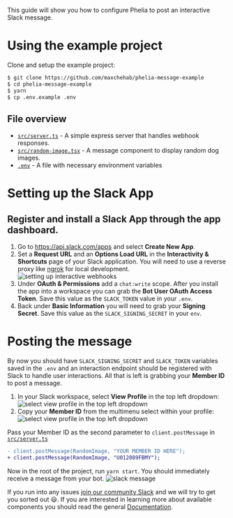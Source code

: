 This guide will show you how to configure Phelia to post an interactive Slack message.

# Using the example project
Clone and setup the example project:
```bash
$ git clone https://github.com/maxchehab/phelia-message-example
$ cd phelia-message-example
$ yarn
$ cp .env.example .env
```

## File overview

- [`src/server.ts`](https://github.com/maxchehab/phelia-message-example/blob/master/src/server.ts) - A simple express server that handles webhook responses.
- [`src/random-image.tsx`](https://github.com/maxchehab/phelia-message-example/blob/master/src/random-image.tsx) - A message component to display random dog images.
- [`.env`](https://github.com/maxchehab/phelia-message-example/blob/master/.env.example) - A file with necessary environment variables

# Setting up the Slack App
## Register and install a Slack App through the app dashboard. 
1. Go to https://api.slack.com/apps and select **Create New App**.
2. Set a **Request URL** and an **Options Load URL** in the **Interactivity & Shortcuts** page of your Slack application. You will need to use a reverse proxy like [ngrok](https://ngrok.com) for local development.
  ![setting up interactive webhooks](https://raw.githubusercontent.com/maxchehab/phelia/master/screenshots/interactive-webhook-setup.png)
3. Under **OAuth & Permissions** add a `chat:write` scope. After you install the app into a workspace you can grab the **Bot User OAuth Access Token**. Save this value as the `SLACK_TOKEN` value in your `.env`.
4. Back under **Basic Information** you will need to grab your **Signing Secret**. Save this value as the `SLACK_SIGNING_SECRET` in your `env`.

# Posting the message
By now you should have `SLACK_SIGNING_SECRET` and `SLACK_TOKEN` variables saved in the `.env` and an interaction endpoint should be registered with Slack to handle user interactions. All that is left is grabbing your **Member ID** to post a message.

1. In your Slack workspace, select **View Profile** in the top left dropdown:
  ![select view profile in the top left dropdown](https://raw.githubusercontent.com/maxchehab/phelia/master/screenshots/view%20profile.png)
2. Copy your **Member ID** from the multimenu select within your profile: 
![select view profile in the top left dropdown](https://raw.githubusercontent.com/maxchehab/phelia/master/screenshots/copy-member-id.png)

Pass your Member ID as the second parameter to `client.postMessage` in [`src/server.ts`](https://github.com/maxchehab/phelia-message-example/blob/83d5a1ee75423253fa54980d68b98f76016cebd0/src/server.ts#L22-L23)
```diff
- client.postMessage(RandomImage, "YOUR MEMBER ID HERE");
+ client.postMessage(RandomImage, "U012089FBMY");
```

Now in the root of the project, run `yarn start`. You should immediately receive a message from your bot.
![slack message](https://raw.githubusercontent.com/maxchehab/phelia/master/screenshots/message.png)


If you run into any issues [join our community Slack](https://join.slack.com/t/phelia/shared_invite/zt-dm4ln2w5-6aOXvv5ewiifDJGsplcVjA) and we will try to get you sorted out 😃. If you are interested in learning more about  available components you should read the general [Documentation](https://github.com/maxchehab/phelia/wiki/Documentation).
